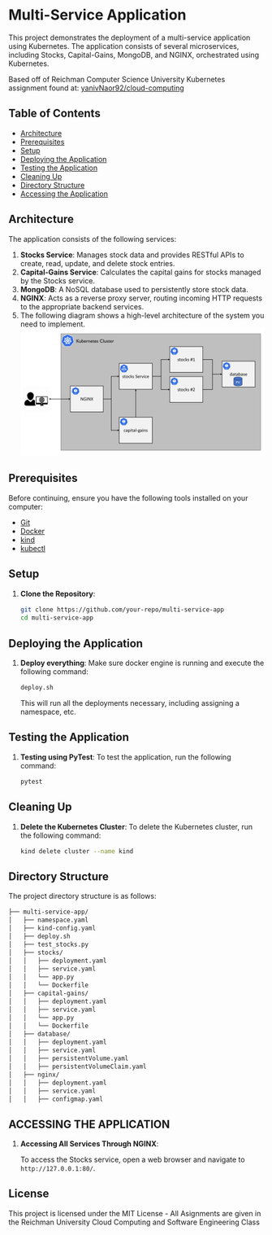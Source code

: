 # Multi-Service Application

This project demonstrates the deployment of a multi-service application using Kubernetes. The application consists of several microservices, including Stocks, Capital-Gains, MongoDB, and NGINX, orchestrated using Kubernetes.

Based off of Reichman Computer Science University Kubernetes assignment found at:
[yanivNaor92/cloud-computing](https://github.com/yanivNaor92/cloud-computing-k8s-assignment)

## Table of Contents

- [Architecture](#architecture)
- [Prerequisites](#prerequisites)
- [Setup](#setup)
- [Deploying the Application](#deploying-the-application)
- [Testing the Application](#testing-the-application)
- [Cleaning Up](#cleaning-up)
- [Directory Structure](#directory-structure)
- [Accessing the Application](#accessing-the-application)

## Architecture

The application consists of the following services:

1. **Stocks Service**: Manages stock data and provides RESTful APIs to create, read, update, and delete stock entries.
2. **Capital-Gains Service**: Calculates the capital gains for stocks managed by the Stocks service.
3. **MongoDB**: A NoSQL database used to persistently store stock data.
4. **NGINX**: Acts as a reverse proxy server, routing incoming HTTP requests to the appropriate backend services.
5. The following diagram shows a high-level architecture of the system you need to implement.  
![Architecture Diagram](architecture.png)

## Prerequisites

Before continuing, ensure you have the following tools installed on your computer:

- [Git](https://git-scm.com/book/en/v2/Getting-Started-Installing-Git)
- [Docker](https://docs.docker.com/engine/install/)
- [kind](https://kind.sigs.k8s.io/docs/user/quick-start/)
- [kubectl](https://kubernetes.io/docs/tasks/tools/)

## Setup

1. **Clone the Repository**:
   ```sh
   git clone https://github.com/your-repo/multi-service-app
   cd multi-service-app

## Deploying the Application

1. **Deploy everything**:
   Make sure docker engine is running and execute the following command:
   ```sh
   deploy.sh
   ```
   This will run all the deployments necessary, including assigning a namespace, etc.

## Testing the Application

1. **Testing using PyTest**:
   To test the application, run the following command:
   ```sh
   pytest
   ```

## Cleaning Up

1. **Delete the Kubernetes Cluster**:
   To delete the Kubernetes cluster, run the following command:
   ```sh
   kind delete cluster --name kind
   ```

## Directory Structure

The project directory structure is as follows:

```
├── multi-service-app/
│   ├── namespace.yaml
│   ├── kind-config.yaml
│   ├── deploy.sh
│   ├── test_stocks.py
│   ├── stocks/
│   │   ├── deployment.yaml
│   │   ├── service.yaml
│   │   └── app.py
│   │   └── Dockerfile
│   ├── capital-gains/
│   │   ├── deployment.yaml
│   │   ├── service.yaml
│   │   └── app.py
│   │   └── Dockerfile
│   ├── database/
│   │   ├── deployment.yaml
│   │   ├── service.yaml
│   │   ├── persistentVolume.yaml
│   │   ├── persistentVolumeClaim.yaml
│   ├── nginx/
│   │   ├── deployment.yaml
│   │   ├── service.yaml
│   │   ├── configmap.yaml

```

## ACCESSING THE APPLICATION

1. **Accessing All Services Through NGINX**:

   To access the Stocks service, open a web browser and navigate to `http://127.0.0.1:80/`.


## License

This project is licensed under the MIT License - All Asignments are given in the Reichman University Cloud Computing and Software Engineering Class